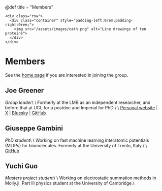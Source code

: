 @def title = "Members"

~~~
<div class="row">
  <div class="container" style="padding-left:0rem;padding-right:0rem;">
    <img src="/assets/images/cath.png" alt="Line drawings of ten proteins">
  </div>
</div>
~~~

# Members

See the [home page](/) if you are interested in joining the group.

## Joe Greener

_Group leader_\\
\\
Formerly at the LMB as an independent researcher, and before that at UCL for a postdoc and Imperial for PhD.\\
\\
[Personal website](http://jgreener64.github.io) | [X](https://twitter.com/jgreener64) | [Bluesky](https://bsky.app/profile/jgreener64.bsky.social) | [GitHub](https://github.com/jgreener64)

## Giuseppe Gambini

_PhD student_\\
\\
Working on fast machine learning interatomic potentials (MLIPs) for biomolecules. Formerly at the University of Trento, Italy.\\
\\
[GitHub](https://github.com/Peppone98)

## Yuchi Guo

_Masters project student_\\
\\
Working on electrostatic summation methods in Molly.jl. Part III physics student at the University of Cambridge.\\
